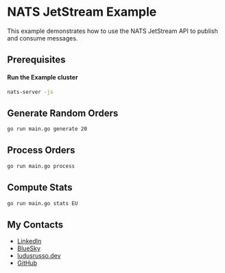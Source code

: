 # NATS JetStream Example

This example demonstrates how to use the NATS JetStream API to publish and consume messages.

## Prerequisites

#### Run the Example cluster

```bash
nats-server -js
```

## Generate Random Orders

```bash
go run main.go generate 20
```

## Process Orders

```bash
go run main.go process
```

## Compute Stats

```bash
go run main.go stats EU
```

## My Contacts

- [LinkedIn](https://www.linkedin.com/in/ludusrusso/)
- [BlueSky](https://bsky.app/profile/ludusrusso.bsky.social)
- [ludusrusso.dev](https://ludusrusso.dev)
- [GitHub](https://github.com/ludusrusso)
